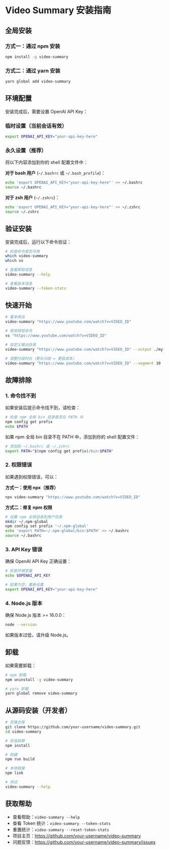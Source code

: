 # Video Summary 安装指南

## 全局安装

### 方式一：通过 npm 安装

```bash
npm install -g video-summary
```

### 方式二：通过 yarn 安装

```bash
yarn global add video-summary
```

## 环境配置

安装完成后，需要设置 OpenAI API Key：

### 临时设置（当前会话有效）

```bash
export OPENAI_API_KEY="your-api-key-here"
```

### 永久设置（推荐）

将以下内容添加到你的 shell 配置文件中：

**对于 bash 用户** (`~/.bashrc` 或 `~/.bash_profile`)：
```bash
echo 'export OPENAI_API_KEY="your-api-key-here"' >> ~/.bashrc
source ~/.bashrc
```

**对于 zsh 用户** (`~/.zshrc`)：
```bash
echo 'export OPENAI_API_KEY="your-api-key-here"' >> ~/.zshrc
source ~/.zshrc
```

## 验证安装

安装完成后，运行以下命令验证：

```bash
# 检查命令是否可用
which video-summary
which vs

# 查看帮助信息
video-summary --help

# 查看版本信息
video-summary --token-stats
```

## 快速开始

```bash
# 基本用法
video-summary "https://www.youtube.com/watch?v=VIDEO_ID"

# 使用简短命令
vs "https://www.youtube.com/watch?v=VIDEO_ID"

# 自定义输出目录
video-summary "https://www.youtube.com/watch?v=VIDEO_ID" --output ./my-summaries

# 调整分段时长（更长分段 = 更低成本）
video-summary "https://www.youtube.com/watch?v=VIDEO_ID" --segment 10
```

## 故障排除

### 1. 命令找不到

如果安装后提示命令找不到，请检查：

```bash
# 检查 npm 全局 bin 目录是否在 PATH 中
npm config get prefix
echo $PATH
```

如果 npm 全局 bin 目录不在 PATH 中，添加到你的 shell 配置文件：

```bash
# 添加到 ~/.bashrc 或 ~/.zshrc
export PATH="$(npm config get prefix)/bin:$PATH"
```

### 2. 权限错误

如果遇到权限错误，可以：

**方式一：使用 npx（推荐）**
```bash
npx video-summary "https://www.youtube.com/watch?v=VIDEO_ID"
```

**方式二：修复 npm 权限**
```bash
# 设置 npm 全局目录到用户目录
mkdir ~/.npm-global
npm config set prefix '~/.npm-global'
echo 'export PATH=~/.npm-global/bin:$PATH' >> ~/.bashrc
source ~/.bashrc
```

### 3. API Key 错误

确保 OpenAI API Key 正确设置：

```bash
# 检查环境变量
echo $OPENAI_API_KEY

# 如果为空，重新设置
export OPENAI_API_KEY="your-api-key-here"
```

### 4. Node.js 版本

确保 Node.js 版本 >= 16.0.0：

```bash
node --version
```

如果版本过低，请升级 Node.js。

## 卸载

如果需要卸载：

```bash
# npm 卸载
npm uninstall -g video-summary

# yarn 卸载
yarn global remove video-summary
```

## 从源码安装（开发者）

```bash
# 克隆仓库
git clone https://github.com/your-username/video-summary.git
cd video-summary

# 安装依赖
npm install

# 构建
npm run build

# 本地链接
npm link

# 测试
video-summary --help
```

## 获取帮助

- 查看帮助：`video-summary --help`
- 查看 Token 统计：`video-summary --token-stats`
- 重置统计：`video-summary --reset-token-stats`
- 项目主页：https://github.com/your-username/video-summary
- 问题反馈：https://github.com/your-username/video-summary/issues 